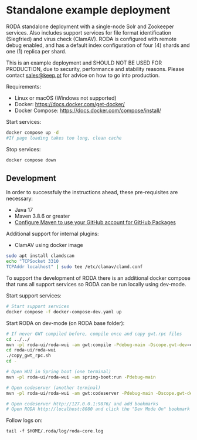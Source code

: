 # Standalone example deployment


RODA standalone deployment with a single-node Solr and Zookeeper services. Also includes support services for file format identification (Siegfried) and virus check (ClamAV). RODA is configured with remote debug enabled, and has a default index configuration of four (4) shards and one (1) replica per shard.

This is an example deployment and SHOULD NOT BE USED FOR PRODUCTION, due to security, performance and stability reasons. Please contact sales@keep.pt for advice on how to go into production.

Requirements:
- Linux or macOS (Windows not supported)
- Docker: https://docs.docker.com/get-docker/
- Docker Compose: https://docs.docker.com/compose/install/



Start services:
```sh
docker compose up -d
#If page loading takes too long, clean cache
```

Stop services:
```sh
docker compose down
```


## Development

In order to successfuly the instructions ahead, these pre-requisites are necessary:

- Java 17
- Maven 3.8.6 or greater
- [Configure Maven to use your GitHub account for GitHub Packages](https://docs.github.com/en/packages/working-with-a-github-packages-registry/working-with-the-apache-maven-registry#authenticating-with-a-personal-access-token)

Additional support for internal plugins:
 -  ClamAV using docker image

 ```sh
 sudo apt install clamdscan
 echo "TCPSocket 3310
TCPAddr localhost" | sudo tee /etc/clamav/clamd.conf
 ```

To support the development of RODA there is an additional docker compose that runs all support services so RODA can be run locally using dev-mode.

Start support services:
```sh
# Start support services
docker compose -f docker-compose-dev.yaml up
```

Start RODA on dev-mode (on RODA base folder):
```sh
# If never GWT compiled before, compile once and copy gwt.rpc files
cd ../../
mvn -pl roda-ui/roda-wui -am gwt:compile -Pdebug-main -Dscope.gwt-dev=compile
cd roda-ui/roda-wui
./copy_gwt_rpc.sh
cd -

# Open WUI in Spring boot (one terminal)
mvn -pl roda-ui/roda-wui -am spring-boot:run -Pdebug-main

# Open codeserver (another terminal)
mvn -pl roda-ui/roda-wui -am gwt:codeserver -Pdebug-main -Dscope.gwt-dev=compile

# Open codeserver http://127.0.0.1:9876/ and add bookmarks
# Open RODA http://localhost:8080 and click the "Dev Mode On" bookmark
```

Follow logs on:
```
tail -f $HOME/.roda/log/roda-core.log
```